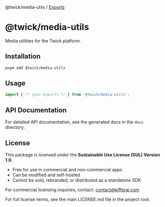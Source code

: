 @twick/media-utils / [Exports](./modules.md)

# @twick/media-utils

Media utilities for the Twick platform.

## Installation

```bash
pnpm add @twick/media-utils
```

## Usage

```typescript
import { /* your exports */ } from '@twick/media-utils';
```

## API Documentation

For detailed API documentation, see the generated docs in the `docs` directory.

## License

This package is licensed under the **Sustainable Use License (SUL) Version 1.0**.

- Free for use in commercial and non-commercial apps
- Can be modified and self-hosted
- Cannot be sold, rebranded, or distributed as a standalone SDK

For commercial licensing inquiries, contact: contact@kifferai.com

For full license terms, see the main LICENSE.md file in the project root.
